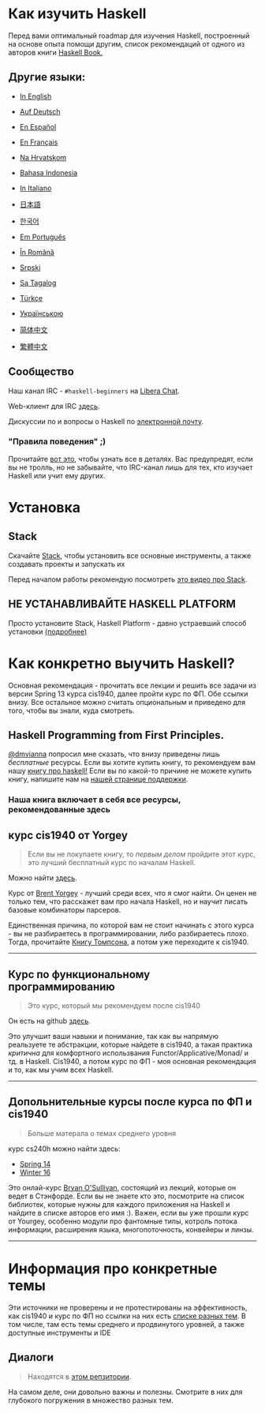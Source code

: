 # Как изучить Haskell

Перед вами оптимальный roadmap для изучения Haskell, построенный на основе опыта помощи другим, список рекомендаций от одного из авторов книги [Haskell Book.](https://haskellbook.com)

## Другие языки:

- [In English](README.md)

- [Auf Deutsch](guide-de.md)

- [En Español](guide-es.md)

- [En Français](guide-fr.md)

- [Na Hrvatskom](guide-hr.md)

- [Bahasa Indonesia](guide-id.md)

- [In Italiano](guide-it.md)

- [日本語](guide-ja.md)

- [한국어](guide-ko.md)

- [Em Português](guide-pt.md)

- [În Română](guide-ro.md)

- [Srpski](guide-sr.md)

- [Sa Tagalog](guide-tl.md)

- [Türkçe](guide-tr.md)

- [Українською](guide-ua.md)

- [简体中文](guide-zh_CN.md)

- [繁體中文](guide-zh_tw.md)

## Сообщество

Наш канал IRC - `#haskell-beginners` на [Libera Chat](https://libera.chat/).

Web-клиент для IRC [здесь](https://web.libera.chat/).

Дискуссии по и вопросы о Haskell по [электронной почту](https://wiki.haskell.org/Mailing_lists).

### "Правила поведения" ;)

Прочитайте [вот это](coc.md), чтобы узнать все в деталях. Вас предупредят, если вы не тролль, но не забывайте, что IRC-канал лишь для тех, кто изучает Haskell или учит ему других.

# Установка

## Stack

Скачайте [Stack](https://haskellstack.org), чтобы установить все основные инструменты, а также создавать проекты и запускать их

Перед началом работы рекомендую посмотреть [это видео про Stack](https://www.youtube.com/watch?v=sRonIB8ZStw).

## НЕ УСТАНАВЛИВАЙТЕ HASKELL PLATFORM

Просто установите Stack, Haskell Platform - давно устраевший способ установки [(подробнее)](https://mail.haskell.org/pipermail/haskell-community/2015-September/000014.html)

# Как конкретно выучить Haskell?

Основная рекомендация - прочитать все лекции и решить все задачи из версии Spring 13 курса cis1940, далее пройти курс по ФП. Обе ссылки внизу. Все остальное можно считать опциональным и приведено для того, чтобы вы знали, куда смотреть.

## Haskell Programming from First Principles.

[@dmvianna](https://github.com/dmvianna) попросил мне сказать, что внизу приведены лишь _бесплатные_ ресурсы. Если вы хотите купить книгу, то рекомендуем вам нашу [книгу про haskell!](https://haskellbook.com) Если вы по какой-то причине не можете купить книгу, напишите нам на [нашей странице поддержки](https://haskellbook.com/support.html).

### Наша книга включает в себя все ресурсы, рекомендованные здесь

## курс cis1940 от Yorgey

> Если вы не покупаете книгу, то _первым делом_ пройдите этот курс, это лучший бесплатный курс по началам Haskell.

Можно найти [здесь](https://www.seas.upenn.edu/~cis1940/spring13/lectures.html).

Курс от [Brent Yorgey](https://byorgey.wordpress.com) - лучший среди всех, что я смог найти. Он ценен не только тем, что расскажет вам про начала Haskell, но и научит писать базовые комбинаторы парсеров.

Единственная причина, по которой вам не стоит начинать с этого курса - вы не разбираетесь в программировании, либо разбираетесь плохо. Тогда, прочитайте [Книгу Томпсона](https://www.haskellcraft.com/craft3e/Home.html), а потом уже переходите к cis1940.

---

## Курс по функциональному программированию

> Это курс, который мы рекомендуем после cis1940

Он есть на github [здесь](https://github.com/bitemyapp/fp-course).

Это улучшит ваши навыки и понимание, так как вы напрямую реальзуете те абстракции, которые найдете в cis1940, а такая практика _критична_ для комфортного использвания Functor/Applicative/Monad/ и тд. в Haskell. Сis1940, а потом курс по ФП - моя основная рекомендация и то, как мы учим всех Haskell.

---

## Допольнительные курсы после курса по ФП и cis1940

> Больше матерала о темах среднего уровня

курс cs240h можно найти здесь:

- [Spring 14](http://www.scs.stanford.edu/14sp-cs240h/)
- [Winter 16](http://www.scs.stanford.edu/16wi-cs240h/)

Это онлай-курс [Bryan O'Sullivan](https://github.com/bos), состоящий из лекций, которые он ведет в Стэнфорде. Если вы не знаете кто это, посмотрите на список библиотек, которые нужны для каждого приложения на Haskell и найдите в списке авторов его имя :). Важен, если вы уже прошли курс от Yourgey, особенно модули про фантомные типы, котроль потока информации, расширения языка, многопоточность, конвейеры и линзы.

---

# Информация про конкретные темы
Эти источники не проверены и не протестированы на эффективность, как cis1940 и курс по ФП но ссылки на них есть [списке разных тем](specific_topics.md). В том числе, там есть темы среднего и продвинутого уровней, а также доступные инструменты и IDE

## Диалоги

> Находятся в [этом репзитории](dialogues.md).

На самом деле, они довольно важны и полезны. Смотрите в них для глубокого погружения в множество разных тем.